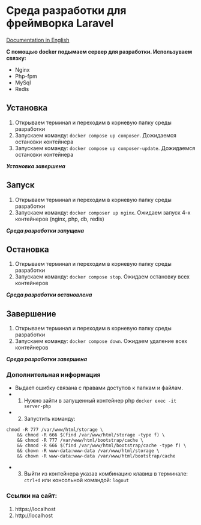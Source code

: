 # Среда разработки для фреймворка Laravel

[Documentation in English](https://github.com/avxman/docker/blob/master/readme.md)

**С помощью docker подымаем сервер для разработки. Используваем связку:**
* Nginx
* Php-fpm
* MySql
* Redis

## Установка
1. Открываем терминал и переходим в корневую папку среды разработки
2. Запускаем команду: `docker compose up composer`. Дожидаемся остановки контейнера
3. Запускаем команду: `docker compose up composer-update`. Дожидаемся остановки контейнера

***Установка завершена***

## Запуск
1. Открываем терминал и переходим в корневую папку среды разработки
2. Запускаем команду: `docker composer up nginx`. Ожидаем запуск 4-х контейнеров
   (nginx, php, db, redis)

***Среда разработки запущена***

## Остановка
1. Открываем терминал и переходим в корневую папку среды разработки
2. Запускаем команду: `docker compose stop`. Ожидаем остановку всех контейнеров

***Среда разработки остановлена***

## Завершение
1. Открываем терминал и переходим в корневую папку среды разработки
2. Запускаем команду: `docker compose down`. Ожидаем удаление всех контейнеров

***Среда разработки завершена***

### Дополнительная информация
* Выдает ошибку связана с правами доступов к папкам и файлам.
* 1. Нужно зайти в запущенный контейнер php `docker exec -it server-php`
* 2. Запустить команду:
```shell
chmod -R 777 /var/www/html/storage \
    && chmod -R 666 $(find /var/www/html/storage -type f) \
    && chmod -R 777 /var/www/html/bootstrap/cache \
    && chmod -R 666 $(find /var/www/html/bootstrap/cache -type f) \
    && chown -R www-data:www-data /var/www/html/storage \
    && chown -R www-data:www-data /var/www/html/bootstrap/cache
```
* 3. Выйти из контейнера указав комбинацию клавиш в терминале: `ctrl+d`
     или консольной командой: `logout`

### Ссылки на сайт:
1. https://localhost
2. http://localhost
